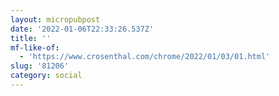 ```yaml
---
layout: micropubpost
date: '2022-01-06T22:33:26.537Z'
title: ''
mf-like-of:
  - 'https://www.crosenthal.com/chrome/2022/01/03/01.html'
slug: '81206'
category: social
---
```

